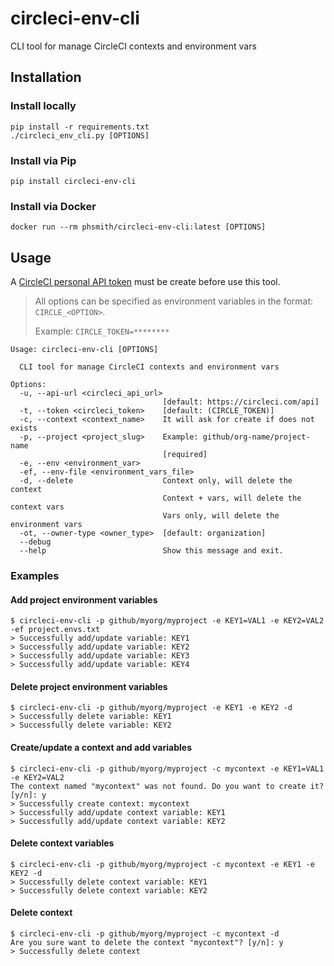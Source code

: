 # circleci-env-cli
CLI tool for manage CircleCI contexts and environment vars

## Installation
### Install locally
```
pip install -r requirements.txt
./circleci_env_cli.py [OPTIONS]
```

### Install via Pip
```
pip install circleci-env-cli
```

### Install via Docker
```
docker run --rm phsmith/circleci-env-cli:latest [OPTIONS]
```

## Usage

A [CircleCI personal API token](https://circleci.com/docs/managing-api-tokens/#creating-a-personal-api-token) must be create before use this tool.

> All options can be specified as environment variables in the format: `CIRCLE_<OPTION>`.
>
> Example: `CIRCLE_TOKEN=********`

```
Usage: circleci-env-cli [OPTIONS]

  CLI tool for manage CircleCI contexts and environment vars

Options:
  -u, --api-url <circleci_api_url>
                                  [default: https://circleci.com/api]
  -t, --token <circleci_token>    [default: (CIRCLE_TOKEN)]
  -c, --context <context_name>    It will ask for create if does not exists
  -p, --project <project_slug>    Example: github/org-name/project-name
                                  [required]
  -e, --env <environment_var>
  -ef, --env-file <environment_vars_file>
  -d, --delete                    Context only, will delete the context
                                  Context + vars, will delete the context vars
                                  Vars only, will delete the environment vars
  -ot, --owner-type <owner_type>  [default: organization]
  --debug
  --help                          Show this message and exit.
```

### Examples

#### Add project environment variables
```
$ circleci-env-cli -p github/myorg/myproject -e KEY1=VAL1 -e KEY2=VAL2 -ef project.envs.txt
> Successfully add/update variable: KEY1
> Successfully add/update variable: KEY2
> Successfully add/update variable: KEY3
> Successfully add/update variable: KEY4
```

#### Delete project environment variables
```
$ circleci-env-cli -p github/myorg/myproject -e KEY1 -e KEY2 -d
> Successfully delete variable: KEY1
> Successfully delete variable: KEY2
```

#### Create/update a context and add variables
```
$ circleci-env-cli -p github/myorg/myproject -c mycontext -e KEY1=VAL1 -e KEY2=VAL2
The context named "mycontext" was not found. Do you want to create it? [y/n]: y
> Successfully create context: mycontext
> Successfully add/update context variable: KEY1
> Successfully add/update context variable: KEY2
```

#### Delete context variables
```
$ circleci-env-cli -p github/myorg/myproject -c mycontext -e KEY1 -e KEY2 -d
> Successfully delete context variable: KEY1
> Successfully delete context variable: KEY2
```

#### Delete context
```
$ circleci-env-cli -p github/myorg/myproject -c mycontext -d
Are you sure want to delete the context "mycontext"? [y/n]: y
> Successfully delete context
```
